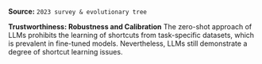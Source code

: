 **Source:** `2023 survey & evolutionary tree`

**Trustworthiness: Robustness and Calibration**
The zero-shot approach of LLMs prohibits the learning of shortcuts from task-specific datasets, which is prevalent in fine-tuned models. Nevertheless, LLMs still demonstrate a degree of shortcut learning issues.
